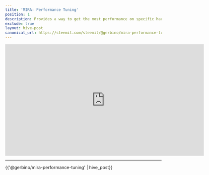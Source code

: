 ```yaml
---
title: 'MIRA: Performance Tuning'
position: 1
description: Provides a way to get the most performance on specific hardware.
exclude: true
layout: hive-post
canonical_url: https://steemit.com/steemit/@gerbino/mira-performance-tuning
---
```


<center>
  <iframe width="640" height="360" src="https://www.youtube.com/embed/JCnbFxunhVM" frameborder="0" allow="accelerometer; autoplay; encrypted-media; gyroscope; picture-in-picture" allowfullscreen></iframe>
</center>

<hr />

{{'@gerbino/mira-performance-tuning' | hive_post}}

